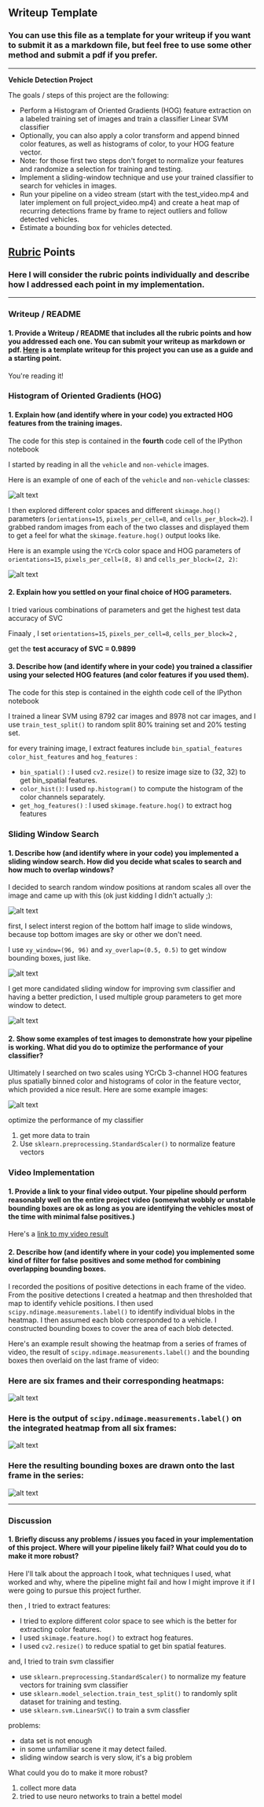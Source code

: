 ## Writeup Template
### You can use this file as a template for your writeup if you want to submit it as a markdown file, but feel free to use some other method and submit a pdf if you prefer.

---

**Vehicle Detection Project**

The goals / steps of this project are the following:

* Perform a Histogram of Oriented Gradients (HOG) feature extraction on a labeled training set of images and train a classifier Linear SVM classifier
* Optionally, you can also apply a color transform and append binned color features, as well as histograms of color, to your HOG feature vector. 
* Note: for those first two steps don't forget to normalize your features and randomize a selection for training and testing.
* Implement a sliding-window technique and use your trained classifier to search for vehicles in images.
* Run your pipeline on a video stream (start with the test_video.mp4 and later implement on full project_video.mp4) and create a heat map of recurring detections frame by frame to reject outliers and follow detected vehicles.
* Estimate a bounding box for vehicles detected.

[//]: # "Image References"
[image1]: ./output_images/car_not_car.png
[image2]: ./output_images/HOG_example.png
[image3]: ./examples/sliding_windows.jpg
[image3a]: ./output_images/bottom_half_window.png
[image3b]: ./output_images/more_window.png
[image4]: ./output_images/sliding_window.png
[image5]: ./output_images/bboxes_and_heat.png
[image6]: ./output_images/labels_map.png
[image7]: ./output_images/output_bboxes.png
[video1]: ./project_video_result.mp4

## [Rubric](https://review.udacity.com/#!/rubrics/513/view) Points
### Here I will consider the rubric points individually and describe how I addressed each point in my implementation.  

---
### Writeup / README

#### 1. Provide a Writeup / README that includes all the rubric points and how you addressed each one.  You can submit your writeup as markdown or pdf.  [Here](https://github.com/udacity/CarND-Vehicle-Detection/blob/master/writeup_template.md) is a template writeup for this project you can use as a guide and a starting point.  

You're reading it!

### Histogram of Oriented Gradients (HOG)

#### 1. Explain how (and identify where in your code) you extracted HOG features from the training images.

The code for this step is contained in the **fourth** code cell of the IPython notebook

I started by reading in all the `vehicle` and `non-vehicle` images.  

Here is an example of one of each of the `vehicle` and `non-vehicle` classes:



![alt text][image1]

I then explored different color spaces and different `skimage.hog()` parameters (`orientations=15`, `pixels_per_cell=8`, and `cells_per_block=2`).  I grabbed random images from each of the two classes and displayed them to get a feel for what the `skimage.feature.hog()` output looks like.

Here is an example using the `YCrCb` color space and HOG parameters of `orientations=15`, `pixels_per_cell=(8, 8)` and `cells_per_block=(2, 2)`:


![alt text][image2]

#### 2. Explain how you settled on your final choice of HOG parameters.

I tried various combinations of parameters and get the highest test data accuracy of SVC

Finaaly , I set  `orientations=15`,  `pixels_per_cell=8`,  `cells_per_block=2`  , 

get the **test accuracy of SVC = 0.9899**



#### 3. Describe how (and identify where in your code) you trained  a classifier using your selected HOG features (and color features if you used them).

The code for this step is contained in the eighth code cell of the IPython notebook

I trained a linear SVM using  8792 car images and 8978 not car images, and I use `train_test_split()` to random split 80% training set and 20% testing set.

for every training image,  I extract features include `bin_spatial_features` `color_hist_features` and `hog_features` :

- `bin_spatial()` : I used `cv2.resize()` to resize image size to (32, 32) to get bin_spatial features.
- `color_hist()`: I used `np.histogram()` to compute the histogram of the color channels separately.
- `get_hog_features()` : I used `skimage.feature.hog()` to extract hog features



### Sliding Window Search

#### 1. Describe how (and identify where in your code) you implemented a sliding window search.  How did you decide what scales to search and how much to overlap windows?

I decided to search random window positions at random scales all over the image and came up with this (ok just kidding I didn't actually ;):

![alt text][image3]



first, I select interst region of the bottom half image to slide windows, because top bottom  images are sky or other we don't need.

I use `xy_window=(96, 96)` and `xy_overlap=(0.5, 0.5)` to get window bounding boxes, just like.

![alt text][image3A]

I get more candidated sliding window for improving svm classifier and having a better prediction, I used multiple group parameters to get more window to detect.

![alt text][image3B]



#### 2. Show some examples of test images to demonstrate how your pipeline is working.  What did you do to optimize the performance of your classifier?

Ultimately I searched on two scales using YCrCb 3-channel HOG features plus spatially binned color and histograms of color in the feature vector, which provided a nice result.  Here are some example images:

![alt text][image4]

optimize the performance of my classifier

1. get more data to train
2. Use `sklearn.preprocessing.StandardScaler()` to normalize feature vectors

### Video Implementation

#### 1. Provide a link to your final video output.  Your pipeline should perform reasonably well on the entire project video (somewhat wobbly or unstable bounding boxes are ok as long as you are identifying the vehicles most of the time with minimal false positives.)
Here's a [link to my video result](./project_video.mp4)


#### 2. Describe how (and identify where in your code) you implemented some kind of filter for false positives and some method for combining overlapping bounding boxes.

I recorded the positions of positive detections in each frame of the video.  From the positive detections I created a heatmap and then thresholded that map to identify vehicle positions.  I then used `scipy.ndimage.measurements.label()` to identify individual blobs in the heatmap.  I then assumed each blob corresponded to a vehicle.  I constructed bounding boxes to cover the area of each blob detected.  

Here's an example result showing the heatmap from a series of frames of video, the result of `scipy.ndimage.measurements.label()` and the bounding boxes then overlaid on the last frame of video:

### Here are six frames and their corresponding heatmaps:

![alt text][image5]

### Here is the output of `scipy.ndimage.measurements.label()` on the integrated heatmap from all six frames:
![alt text][image6]

### Here the resulting bounding boxes are drawn onto the last frame in the series:
![alt text][image7]



---

### Discussion

#### 1. Briefly discuss any problems / issues you faced in your implementation of this project.  Where will your pipeline likely fail?  What could you do to make it more robust?

Here I'll talk about the approach I took, what techniques I used, what worked and why, where the pipeline might fail and how I might improve it if I were going to pursue this project further.  

then , I tried to extract features:

- I tried to explore different color space to see which is the better for extracting color features.
- I used `skimage.feature.hog()` to extract hog features.
- I used `cv2.resize()` to reduce spatial to get bin spatial features.

and, I tried to train svm classifier

- use `sklearn.preprocessing.StandardScaler()` to normalize my feature vectors for training svm classifier
- use `sklearn.model_selection.train_test_split()` to randomly split dataset for training and testing.
- use `sklearn.svm.LinearSVC()` to train a svm classfier



problems:

- data set is not enough
-  in some unfamiliar scene it may  detect failed.
- sliding window search is very slow, it's a big problem



What could you do to make it more robust?

1. collect more data
2. tried to use neuro networks to train a bettel model